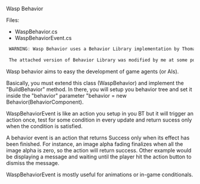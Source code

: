 Wasp Behavior

Files:
+ WaspBehavior.cs
+ WaspBehaviorEvent.cs

```C
 WARNING: Wasp Behavior uses a Behavior Library implementation by Thomas H. Jonell. I could not find the original git repository for its implementation, but there is a fork in here: https://github.com/listentorick/UnityBehaviorLibrary
 
 The attached version of Behavior Library was modified by me at some points.
 ```
 
Wasp behavior aims to easy the development of game agents (or AIs).

Basically, you must extend this class (WaspBehavior) and implement the "BuildBehavior" method. In there, you will setup you behavior tree and set it inside the "behavior" parameter "behavior = new Behavior(BehaviorComponent).

WaspBehaviorEvent is like an action you setup in you BT but it will trigger an action once, test for some condition in every update and return sucess only when the condition is satisfied.

A behavior event is an action that returns Success only when its effect has been finished. For instance, an image alpha fading finalizes when all the image alpha is zero, so the action will return success. Other example would be displaying a message and waiting until the player hit the action button to dismiss the message.

WaspBehaviorEvent is mostly useful for animations or in-game conditionals.